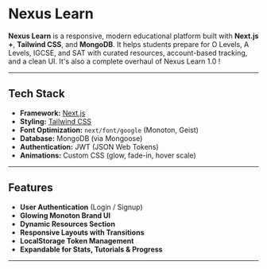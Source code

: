 # Nexus Learn

**Nexus Learn** is a responsive, modern educational platform built with **Next.js +**, **Tailwind CSS**, and **MongoDB**. It helps students prepare for O Levels, A Levels, IGCSE, and SAT with curated resources, account-based tracking, and a clean UI. It's also a complete overhaul of Nexus Learn 1.0 !

---

## Tech Stack

- **Framework:** [Next.js](https://nextjs.org/)
- **Styling:** [Tailwind CSS](https://tailwindcss.com/)
- **Font Optimization:** `next/font/google` (Monoton, Geist)
- **Database:** MongoDB (via Mongoose)
- **Authentication:** JWT (JSON Web Tokens)
- **Animations:** Custom CSS (glow, fade-in, hover scale)

---

## Features

- **User Authentication** (Login / Signup)
- **Glowing Monoton Brand UI**
- **Dynamic Resources Section**
- **Responsive Layouts with Transitions**
- **LocalStorage Token Management**
- **Expandable for Stats, Tutorials & Progress**

---



